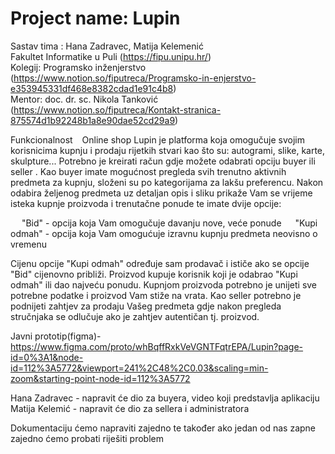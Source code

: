 # Project name: Lupin
Sastav tima : Hana Zadravec, Matija Kelemenić <br />
Fakultet Informatike u Puli (https://fipu.unipu.hr/) <br />
Kolegij: Programsko inženjerstvo (https://www.notion.so/fiputreca/Programsko-in-enjerstvo-e353945331df468e8382cdad1e91c4b8) <br />
Mentor: doc. dr. sc. Nikola Tanković (https://www.notion.so/fiputreca/Kontakt-stranica-875574d1b92248b1a8e90dae52cd29a9)


Funkcionalnost
  Online shop Lupin je platforma koja omogučuje svojim korisnicima kupnju i prodaju rijetkih stvari kao što su: autogrami, slike, karte, skulpture... Potrebno je kreirati račun gdje možete odabrati opciju buyer ili seller . Kao buyer imate mogućnost pregleda svih trenutno aktivnih predmeta za kupnju, složeni su po kategorijama za lakšu preferencu. Nakon odabira željenog predmeta uz detaljan opis i sliku prikaže Vam se vrijeme isteka kupnje proizvoda i trenutačne ponude te imate dvije opcije:

  "Bid" - opcija koja Vam omogučuje davanju nove, veće ponude
  "Kupi odmah" - opcija koja Vam omogućuje izravnu kupnju predmeta neovisno o vremenu


Cijenu opcije "Kupi odmah" određuje sam prodavač i ističe ako se opcije "Bid" cijenovno približi. Proizvod kupuje korisnik koji je odabrao "Kupi odmah" ili dao najveću ponudu. Kupnjom proizvoda potrebno je unijeti sve potrebne podatke i proizvod Vam stiže na vrata. Kao seller potrebno je podnijeti zahtjev za prodaju Vašeg predmeta gdje nakon pregleda stručnjaka se odlučuje ako je zahtjev autentičan tj. proizvod.

Javni prototip(figma)-https://www.figma.com/proto/whBqffRxkVeVGNTFqtrEPA/Lupin?page-id=0%3A1&node-id=112%3A5772&viewport=241%2C48%2C0.03&scaling=min-zoom&starting-point-node-id=112%3A5772

Hana Zadravec - napravit će dio za buyera, video koji predstavlja aplikaciju
Matija Kelemić - napravit će dio za sellera i administratora

Dokumentaciju ćemo napraviti zajedno te također ako jedan od nas zapne zajedno ćemo probati riješiti problem
